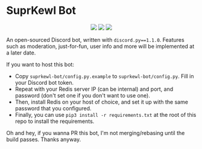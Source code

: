 # SuprKewl Bot

<p align="center">
<a href="https://discord.gg/CRBBJVY"><img src="https://img.shields.io/discord/498185249952366602.svg"></a>
<a href="./LICENSE-gpl3.txt"><img src="https://img.shields.io/github/license/laggycomputer/suprkewl-bot.svg?style=flat-square"></a>
<a href=https://travis-ci.com/laggycomputer/suprkewl-bot><img src=https://travis-ci.com/laggycomputer/suprkewl-bot.svg?branch=master></a>
</p>

An open-sourced Discord bot, written with `discord.py==1.1.0`. Features such as moderation, just-for-fun, user info and more will be implemented at a later date.  

If you want to host this bot:

* Copy `suprkewl-bot/config.py.example` to `suprkewl-bot/config.py`. Fill in your Discord bot token.
* Repeat with your Redis server IP (can be internal) and port, and password (don't set one if you don't want to use one).
* Then, install Redis on your host of choice, and set it up with the same password that you configured.
* Finally, you can use `pip3 install -r requirements.txt` at the root of this repo to install the requirements.

Oh and hey, if you wanna PR this bot, I'm not merging/rebasing until the build passes. Thanks anyway.
